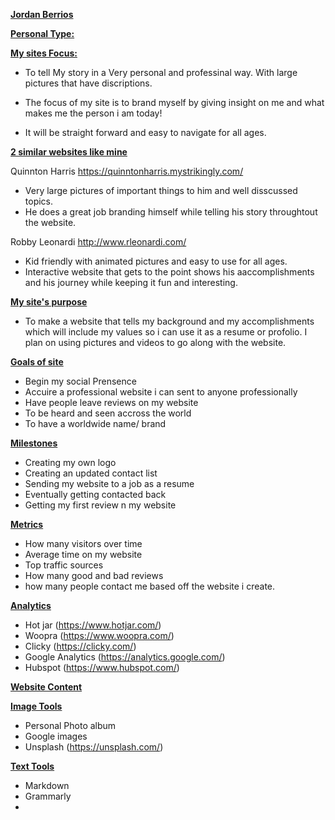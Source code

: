 <ins><b>Jordan Berrios</ins></b>

<ins><b>Personal Type:</ins></b>

<ins><b>My sites Focus:</ins></b>

* To tell My story in a Very personal and professinal way. With large pictures that have discriptions.

* The focus of my site is to brand myself by giving insight on me and what makes me the person i am today!

* It will be straight forward and easy to navigate for all ages.

<ins><b>2 similar websites like mine</b></ins>

Quinnton Harris 
https://quinntonharris.mystrikingly.com/

* Very large pictures of important things to him and well disscussed topics.
* He does a great job branding himself while telling his story throughtout the website.


Robby Leonardi
http://www.rleonardi.com/

* Kid friendly with animated pictures and easy to use for all ages. 
* Interactive website that gets to the point shows his aaccomplishments and his journey while keeping it fun and interesting.

<ins><b>My site's purpose</b></ins>

* To make a website that tells my background and my accomplishments which will include my values so i can use it as a resume or profolio. I plan on using pictures and videos to go along with the website. 

<ins><b> Goals of site</ins></b>

* Begin my social Prensence 
* Accuire a professional website i can sent to anyone professionally
* Have people leave reviews on my website
* To be heard and seen accross the world
* To have a worldwide name/ brand

<ins><b>Milestones</ins></b>

* Creating my own logo
* Creating an updated contact list 
* Sending my website to a job as a resume
* Eventually getting contacted back
* Getting my first review n my website

<ins><b> Metrics</ins></b>

* How many visitors over time
* Average time on my website
* Top traffic sources
* How many good and bad reviews
* how many people contact me based off the website i create.

<ins><b> Analytics</ins></b>

* Hot jar (https://www.hotjar.com/)
* Woopra (https://www.woopra.com/)
* Clicky (https://clicky.com/)
* Google Analytics (https://analytics.google.com/)
* Hubspot (https://www.hubspot.com/)

<ins><b> Website Content</ins></b>

<ins><b> Image Tools</ins></b>

* Personal Photo album
* Google images
* Unsplash (https://unsplash.com/)

<ins><b> Text Tools</ins></b>

* Markdown
* Grammarly
* 
